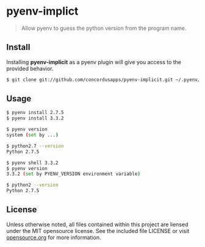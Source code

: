 # pyenv-implict
> Allow pyenv to guess the python version from the program name.

## Install

Installing **pyenv-implicit** as a pyenv plugin will give you access to the provided behavior.

```sh
$ git clone git://github.com/concordusapps/pyenv-implicit.git ~/.pyenv/plugins/pyenv-implicit
```

## Usage

```sh
$ pyenv install 2.7.5
$ pyenv install 3.3.2

$ pyenv version
system (set by ...)

$ python2.7 --version
Python 2.7.5

$ pyenv shell 3.3.2
$ pyenv version
3.3.2 (set by PYENV_VERSION environment variable)

$ python2 --version
Python 2.7.5
```

## License
Unless otherwise noted, all files contained within this project are liensed under the MIT opensource license. See the included file LICENSE or visit [opensource.org][] for more information.

[opensource.org]: http://opensource.org/licenses/MIT
